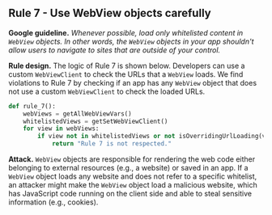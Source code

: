 ## Rule 7 - Use WebView objects carefully

**Google guideline.** *Whenever possible, load only whitelisted content in `WebView` objects. In other words, the `WebView` objects in your app shouldn't allow users to navigate to sites that are outside of your control.*

**Rule design.** The logic of Rule 7 is shown below. Developers can use a custom `WebViewClient` to check the URLs that a `WebView` loads. We find violations to Rule 7 by checking if an app has any `WebView` object that does not use a custom `WebViewClient` to check the loaded URLs.

```python
def rule_7():
    webViews = getAllWebViewVars()
    whitelistedViews = getSetWebViewClient()
    for view in webViews:
        if view not in whitelistedViews or not isOverridingUrlLoading(view):
            return "Rule 7 is not respected."
```

**Attack.** `WebView` objects are responsible for rendering the web code either belonging to external resources (e.g., a website) or saved in an app. If a `WebView` object loads any website and does not refer to a specific whitelist, an attacker might make the `WebView` object load a malicious website, which has JavaScript code running on the client side and able to steal sensitive information (e.g., cookies).